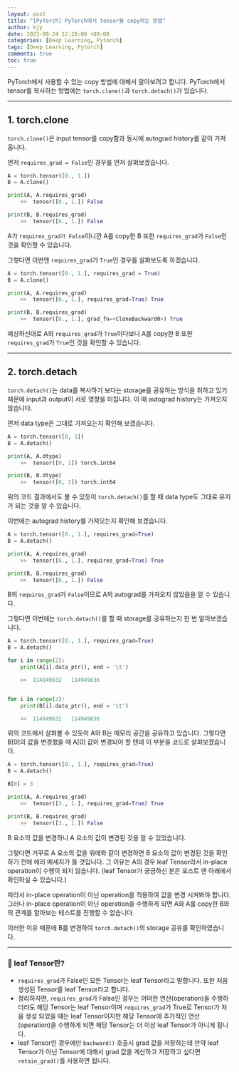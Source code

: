 ```yaml
---
layout: post
title: "[PyTorch] PyTorch에서 tensor를 copy하는 방법"
author: kjy
date: 2023-08-24 12:20:00 +09:00
categories: [Deep Learning, Pytorch]
tags: [Deep Learning, Pytorch]
comments: true
toc: true
---
```


PyTorch에서 사용할 수 있는 copy 방법에 대해서 알아보려고 합니다. PyTorch에서 tensor를 복사하는 방법에는 `torch.clone()`과 `torch.detach()`가 있습니다.

---

## 1. torch.clone

`torch.clone()`은 input tensor를 copy함과 동시에 autograd history를 같이 가져옵니다.

먼저 `requires_grad = False`인 경우를 먼저 살펴보겠습니다.

```python
A = torch.tensor([0., 1.])
B = A.clone()

print(A, A.requires_grad)
    >>  tensor([0., 1.]) False

print(B, B.requires_grad)
    >>  tensor([0., 1.]) False
```

A가 `requires_grad가 False`이니깐 A를 copy한 B 또한 `requires_grad`가 `False`인 것을 확인할 수 있습니다.

그렇다면 이번엔 `requires_grad`가 `True`인 경우를 살펴보도록 하겠습니다.

```python
A = torch.tensor([0., 1.], requires_grad = True)
B = A.clone()

print(A, A.requires_grad)
    >>  tensor([0., 1.], requires_grad=True) True

print(B, B.requires_grad)
    >>  tensor([0., 1.], grad_fn=<CloneBackward0>) True
```

예상하신대로 A의 `requires_grad`가 `True`이다보니 A를 copy한 B 또한 `requires_grad`가 `True`인 것을 확인할 수 있습니다.

---

## 2. torch.detach

`torch.detach()`는 data를 복사하기 보다는 storage를 공유하는 방식을 취하고 있기 때문에 input과 output이 서로 영향을 미칩니다. 이 때 autograd history는 가져오지 않습니다.

먼저 data type은 그대로 가져오는지 확인해 보겠습니다.

```python
A = torch.tensor([0, 1])
B = A.detach()

print(A, A.dtype)
    >>  tensor([0, 1]) torch.int64

print(B, B.dtype)
    >>  tensor([0, 1]) torch.int64
```

위의 코드 결과에서도 볼 수 있듯이 `torch.detach()`를 할 때 data type도 그대로 유지가 되는 것을 알 수 있습니다.

이번에는 autograd history를 가져오는지 확인해 보겠습니다.

```python
A = torch.tensor([0., 1.], requires_grad=True)
B = A.detach()

print(A, A.requires_grad)
    >>  tensor([0., 1.], requires_grad=True) True

print(B, B.requires_grad)
    >>  tensor([0., 1.]) False
```

B의 `requires_grad`가 `False`이므로 A의 autograd를 가져오지 않았음을 알 수 있습니다.

그렇다면 이번에는 `torch.detach()`를 할 때 storage를 공유하는지 한 번 알아보겠습니다.

```python
A = torch.tensor([0., 1.], requires_grad=True)
B = A.detach()

for i in range(2):
    print(A[i].data_ptr(), end = '\t')

    >>  114949632	114949636


for i in range(2):
    print(B[i].data_ptr(), end = '\t')

    >>  114949632	114949636
```

위의 코드에서 살펴볼 수 있듯이 A와 B는 메모리 공간을 공유하고 있습니다. 그렇다면 B[0]의 값을 변경했을 때 A[0] 값이 변경되야 할 텐데 이 부분을 코드로 살펴보겠습니다.

```python
A = torch.tensor([0., 1.], requires_grad=True)
B = A.detach()

B[0] = 3

print(A, A.requires_grad)
    >>  tensor([3., 1.], requires_grad=True) True

print(B, B.requires_grad)
    >>  tensor([3., 1.]) False
```

B 요소의 값을 변경하니 A 요소의 값이 변경된 것을 알 수 있었습니다.

그렇다면 거꾸로 A 요소의 값을 위에와 같이 변경하면 B 요소의 값이 변경된 것을 확인하기 전에 에러 메세지가 뜰 것입니다. 그 이유는 A의 경우 leaf Tensor라서 in-place operation이 수행이 되지 않습니다. (leaf Tensor가 궁금하신 분은 포스트 맨 아래에서 확인하실 수 있습니다.)

따라서 in-place operation이 아닌 operation을 적용하여 값을 변경 시켜봐야 합니다. 그러나 in-place operation이 아닌 operation을 수행하게 되면 A와 A를 copy한 B와의 관계를 알아보는 테스트를 진행할 수 없습니다.

이러한 이유 때문에 B를 변경하여 `torch.detach()`의 storage 공유를 확인하였습니다.

---

### 🔎 leaf Tensor란?

- `requires_grad`가 False인 모든 Tensor는 leaf Tensor라고 말합니다. 또한 처음 생성된 Tensor를 leaf Tensor라고 합니다.
- 정리하자면, `requires_grad`가 False인 경우는 어떠한 연산(operation)을 수행하더라도 해당 Tensor는 leaf Tensor이며 `requires_grad`가 True로 Tensor가 처음 생성 되었을 때는 leaf Tensor이지만 해당 Tensor에 추가적인 연산(operation)을 수행하게 되면 해당 Tensor는 더 이상 leaf Tensor가 아니게 됩니다.
- leaf Tensor인 경우에만 `backward()` 호출시 grad 값을 저장하는데 만약 leaf Tensor가 아닌 Tensor에 대해서 grad 값을 계산하고 저장하고 싶다면 `retain_grad()`를 사용하면 됩니다.
